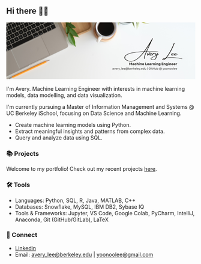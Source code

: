 ## Hi there 👋🏻 
![Banner](./avery_lee_ml_banner.png)

I'm Avery. Machine Learning Engineer with interests in machine learning models, data modelling, and data visualization. 

I'm currently pursuing a Master of Information Management and Systems @ UC Berkeley iSchool, focusing on Data Science and Machine Learning. 

* Create machine learning models using Python.
* Extract meaningful insights and patterns from complex data. 
* Query and analyze data using SQL.
  
### 📚 Projects

Welcome to my portfolio! Check out my recent projects [here](https://github.com/yoonoolee/portfolio).

### ️🛠️ Tools

* Languages: Python, SQL, R, Java, MATLAB, C++ 
* Databases: Snowflake, MySQL, IBM DB2, Sybase IQ
* Tools & Frameworks: Jupyter, VS Code, Google Colab, PyCharm, IntelliJ, Anaconda, Git (GitHub/GitLab), LaTeX

### 💬 Connect 

* [Linkedin](https://www.linkedin.com/in/averyaverylee/)
* Email: avery_lee@berkeley.edu | yoonoolee@gmail.com

